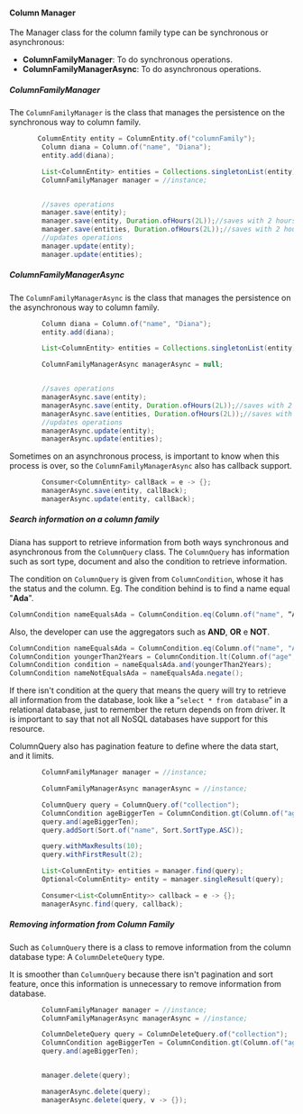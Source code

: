 #### Column Manager

The Manager class for the column family type can be synchronous or asynchronous:

* **ColumnFamilyManager**: To do synchronous operations.
* **ColumnFamilyManagerAsync**: To do asynchronous operations.

##### **ColumnFamilyManager**

The `ColumnFamilyManager` is the class that manages the persistence on the synchronous way to column family.

```java
       ColumnEntity entity = ColumnEntity.of("columnFamily");
        Column diana = Column.of("name", "Diana");
        entity.add(diana);

        List<ColumnEntity> entities = Collections.singletonList(entity);
        ColumnFamilyManager manager = //instance;


        //saves operations
        manager.save(entity);
        manager.save(entity, Duration.ofHours(2L));//saves with 2 hours of TTL
        manager.save(entities, Duration.ofHours(2L));//saves with 2 hours of TTL
        //updates operations
        manager.update(entity);
        manager.update(entities);
```

##### ColumnFamilyManagerAsync

The `ColumnFamilyManagerAsync` is the class that manages the persistence on the asynchronous way to column family.

```java
        Column diana = Column.of("name", "Diana");
        entity.add(diana);

        List<ColumnEntity> entities = Collections.singletonList(entity);

        ColumnFamilyManagerAsync managerAsync = null;


        //saves operations
        managerAsync.save(entity);
        managerAsync.save(entity, Duration.ofHours(2L));//saves with 2 hours of TTL
        managerAsync.save(entities, Duration.ofHours(2L));//saves with 2 hours of TTL
        //updates operations
        managerAsync.update(entity);
        managerAsync.update(entities);
```

Sometimes on an asynchronous process, is important to know when this process is over, so the `ColumnFamilyManagerAsync` also has callback support.

```java
        Consumer<ColumnEntity> callBack = e -> {};
        managerAsync.save(entity, callBack);
        managerAsync.update(entity, callBack);
```

##### Search information on a column family

#### 

Diana has support to retrieve information from both ways synchronous and asynchronous from the `ColumnQuery` class. The `ColumnQuery`  has information such as sort type, document and also the condition to retrieve information.

The condition on `ColumnQuery` is given from `ColumnCondition`, whose it has the status and the column. Eg. The condition behind is to find a name equal "**Ada**".

```java
ColumnCondition nameEqualsAda = ColumnCondition.eq(Column.of("name", “Ada”));
```

Also, the developer can use the aggregators such as **AND**, **OR** e **NOT**.

```java
ColumnCondition nameEqualsAda = ColumnCondition.eq(Column.of("name", "Ada"));
ColumnCondition youngerThan2Years = ColumnCondition.lt(Column.of("age", 2));
ColumnCondition condition = nameEqualsAda.and(youngerThan2Years);
ColumnCondition nameNotEqualsAda = nameEqualsAda.negate();
```

If there isn't condition at the query that means the query will try to retrieve all information from the database, look like a “`select * from database`” in a relational database, just to remember the return depends on from driver. It is important to say that not all NoSQL databases have support for this resource.

ColumnQuery also has pagination feature to define where the data start, and it limits.

```java
        ColumnFamilyManager manager = //instance;

        ColumnFamilyManagerAsync managerAsync = //instance;

        ColumnQuery query = ColumnQuery.of("collection");
        ColumnCondition ageBiggerTen = ColumnCondition.gt(Column.of("age", 10));
        query.and(ageBiggerTen);
        query.addSort(Sort.of("name", Sort.SortType.ASC));

        query.withMaxResults(10);
        query.withFirstResult(2);

        List<ColumnEntity> entities = manager.find(query);
        Optional<ColumnEntity> entity = manager.singleResult(query);

        Consumer<List<ColumnEntity>> callback = e -> {};
        managerAsync.find(query, callback);
```

##### Removing information from Column Family

Such as `ColumnQuery` there is a class to remove information from the column database type: A `ColumnDeleteQuery` type.

It is smoother than `ColumnQuery` because there isn't pagination and sort feature, once this information is unnecessary to remove information from database.

```java
        ColumnFamilyManager manager = //instance;
        ColumnFamilyManagerAsync managerAsync = //instance;

        ColumnDeleteQuery query = ColumnDeleteQuery.of("collection");
        ColumnCondition ageBiggerTen = ColumnCondition.gt(Column.of("age", 10));
        query.and(ageBiggerTen);


        manager.delete(query);

        managerAsync.delete(query);
        managerAsync.delete(query, v -> {});
```



